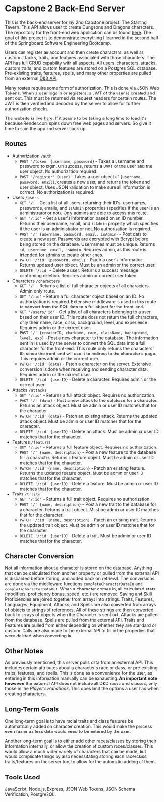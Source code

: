 # Capstone 2 Back-End Server

This is the back-end server for my 2nd Capstone project: The Starting Tavern. This API allows user to create  Dungeons and Dragons characters. The repository for the front-end web application can be found [here](https://github.com/alocke8181/capstone2-app). The goal of this project is to demonstrate everything I learned in the second half of the Springboard Software Engineering Bootcamp. 

Users can register an account and then create characters, as well as custom attacks, traits, and features associated with those characters. The API has full CRUD capability with all aspects. All users, characters, attacks, custom traits, and  custom features are stored on a Postgres SQL database. Pre-existing traits, features, spells, and many other properties are pulled from an external [D&D API](https://www.dnd5eapi.co/).

Many routes require some form of authorization. This is done via JSON Web Tokens. When a user logs in or registers, a JWT of the user is created and sent out. This must be returned via request headers for certain routes. The JWT is then verified and decoded by the server to allow for further authorization checks.

The website is live [here](https://the-starting-tavern.onrender.com/). If it seems to be taking a long time to load it's because Render.com spins down free web pages and servers. So give it time to spin the app and server back up.

## Routes
* Authorization `/auth`
	* `POST '/token' {username, password}` - Takes a username and password to login. On success, returns a JWT of the user and the user object. No authorization required.
	* `POST '/register' {user}` - Takes a user object of `{username, password, email}`, creates a new user, and returns the token and user object. Uses JSON validation to make sure all information is correct. No authorization is required. 
* Users `/users`
	* `GET '/'` - Get a list of all users, returning their ID's, usernames, passwords, emails, and `isAdmin` properties (specifies if the user is an administrator or not). Only admins are able to access this route.
	* `GET '/:id'` - Get a user's information based on an ID number. Returns their username, email, and `isAdmin` property which specifies if the user is an administrator or not. No authorization is required.
	* `POST '/' {username, password, email, isAdmin}` - Post data to create a new user. Passwords are encrypted with Bcrypt before being stored on the database. Usernames must be unique. Returns `id, username, email, isAdmin`. Requires admin, as this route is intended for admins to create other ones.
	* `PATCH '/:id' {password, email}` - Patch a user's information. Returns updated user object. Must be an admin or the correct user.
	* `DELETE '/:id'` - Delete a user. Returns a success message confirming deletion. Requires admin or correct user token.
* Characters `/characters`
	* `GET '/'` - Returns a list of full character objects of all characters. Admin only route.
	* `GET '/:id'` - Return a full character object based on an ID. No authorization is required. Extensive middleware is used in this route to convert from the SQL data to a full object for the front-end.
	* `GET '/users/:id'` - Get a list of all characters belonging to a user based on their user ID. This route does not return the full characters, only their name, race, class, background, level, and experience. Requires admin or the correct user.
	* `POST '/' {creatorID, charName, race, className, background, level, exp}` - Post a new character to the database. The information sent in is used by the server to convert the SQL data into a full character for the front-end. This route only returns the characters' ID, since the front-end will use it to redirect to the character's page. This requires admin or the correct user.
	* `PATCH '/:id' {data}` - Patch a character on the server. Extensive conversion is done when receiving and sending character data. Requires admin or the correct user.
	* `DELETE '/:id' {userID}` - Delete a character. Requires admin or the correct user.
* Attacks `/attacks`
	* `GET '/:id'` - Returns a full attack object. Requires no authorization.
	* `POST '/' {data}` - Post a new attack to the database for a character. Returns an attack object. Must be admin or user ID matches that for the character.
	* `PATCH '/:id' {data}` - Patch an existing attack. Returns the updated attack object. Must be admin or user ID matches that for the character.
	* `DELETE '/:id' {userID}` - Delete an attack. Must be admin or user ID matches that for the character.
* Features `/features`
	* `GET '/:id'` - Returns a full feature object. Requires no authorization.
	* `POST '/' {name, description}` - Post a new feature to the database for a character. Returns a feature object. Must be admin or user ID matches that for the character.
	* `PATCH '/:id' {name, description}` - Patch an existing feature. Returns the updated feature object. Must be admin or user ID matches that for the character.
	* `DELETE '/:id' {userID}` - Delete a feature. Must be admin or user ID matches that for the character.
* Traits `/traits`
	* `GET '/:id'` - Returns a full trait object. Requires no authorization.
	* `POST '/' {name, description}` - Post a new trait to the database for a character. Returns a trait object. Must be admin or user ID matches that for the character.
	* `PATCH '/:id' {name, description}` - Patch an existing trait. Returns the updated trait object. Must be admin or user ID matches that for the character.
	* `DELETE '/:id' {userID}` - Delete a trait. Must be admin or user ID matches that for the character.

## Character Conversion
Not all information about a character is stored on the database. Anything that can be calculated from another property or pulled from the external API is discarded before storing, and added back on retrieval. The conversions are done via the middleware functions `completeCharacterDataIn` and `completeCharacterDataOut`. When a character comes in, all calculated stats (modifiers, proficiency bonus, speed, etc.) are removed. Saving and Skill Proficiencies are joined together from arrays into strings. Traits, Features, Languages, Equipment, Attacks, and Spells are also converted from arrays of objects to strings of references. All of these strings are then converted back to arrays of objects when the Character is sent out. Attacks are pulled from the database. Spells are pulled from the external API. Traits and Features are pulled from either depending on whether they are standard or custom. Calls are also made to the external API to fill in the properties that were deleted when converting in.

## Other Notes
As previously mentioned, this server pulls data from an external API. This includes certain attributes about a character's race or class, or pre-existing traits, features, and spells. This is done as a convenience for the user, as entering in this information manually can be exhausting. **An important note however:** the external API does not include all D&D races and classes, only those in the *Player's Handbook*. This does limit the options a user has when creating characters. 

## Long-Term Goals
One long-term goal is to have racial traits and class features be automatically added on character creation. This would make the process even faster as less data would need to be entered by the user.

Another long-term goal is to either add other races/classes by storing their information internally, or allow the creation of custom races/classes. This would allow a much wider variety of characters that can be made, but would complicate things by also necessitating storing each race/class traits/features on the server too, to allow for the automatic adding of them.

## Tools Used
JavaScript, Node.js, Express, JSON Web Tokens, JSON Schema Verification, PostgreSQL.